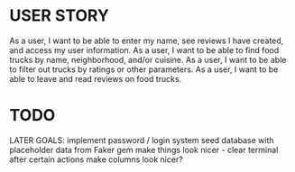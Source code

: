 # USER STORY

As a user, I want to be able to enter my name, see reviews I have created, and access my user information.
As a user, I want to be able to find food trucks by name, neighborhood, and/or cuisine.
As a user, I want to be able to filter out trucks by ratings or other parameters.
As a user, I want to be able to leave and read reviews on food trucks.


# TODO

LATER GOALS:
implement password / login system
seed database with placeholder data from Faker gem
make things look nicer - clear terminal after certain actions
make columns look nicer? 
